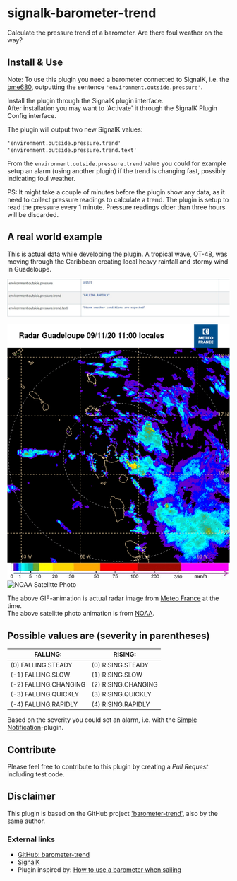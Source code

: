 # signalk-barometer-trend
Calculate the pressure trend of a barometer. Are there foul weather on the way?

## Install & Use
Note: To use this plugin you need a barometer connected to SignalK, i.e. the [bme680](https://www.google.com/search?client=firefox-b-d&q=bme680), outputting the sentence `'environment.outside.pressure'`.

Install the plugin through the SignalK plugin interface.\
After installation you may want to 'Activate' it through the SignalK Plugin Config interface.

The plugin will output two new SignalK values:
```
'environment.outside.pressure.trend'
'environment.outside.pressure.trend.text'
```

From the `environment.outside.pressure.trend` value you could for example setup an alarm (using another plugin) if the trend is changing fast, possibly indicating foul weather.

PS: It might take a couple of minutes before the plugin show any data, as it need to collect pressure readings to calculate a trend. The plugin is setup to read the pressure every 1 minute. Pressure readings older than three hours will be discarded.

## A real world example
This is actual data while developing the plugin. A tropical wave, OT-48, was moving through the Caribbean creating local heavy rainfall and stormy wind in Guadeloupe.

![SigK Pressure Trend](/images/sigk_pressuretrend.jpg)

![Meteo France - Guadeloupe Radar](/images/anim_radar_guad_mf_com.gif)
<img src="/images/noaa_carib_anim.gif" width="600" alt="NOAA Satelitte Photo">

The above GIF-animation is actual radar image from [Meteo France](http://www.meteo.fr/temps/domtom/antilles/pack-public/animation/anim_radar_mart_mf_com.html) at the time.\
The above satelitte photo animation is from [NOAA](https://www.nhc.noaa.gov/satellite.php).

## Possible values are (severity in parentheses)

FALLING: | RISING:
------------ | -------------
(0) FALLING.STEADY | (0) RISING.STEADY
(-1) FALLING.SLOW | (1) RISING.SLOW
(-2) FALLING.CHANGING | (2) RISING.CHANGING
(-3) FALLING.QUICKLY | (3) RISING.QUICKLY
(-4) FALLING.RAPIDLY | (4) RISING.RAPIDLY

Based on the severity you could set an alarm, i.e. with the [Simple Notification](https://github.com/sbender9/signalk-simple-notifications)-plugin.

## Contribute
Please feel free to contribute to this plugin by creating a *Pull Request* including test code.

## Disclaimer
This plugin is based on the GitHub project ['barometer-trend'](https://github.com/oyve/barometer-trend), also by the same author.

### External links
* [GitHub: barometer-trend](https://github.com/oyve/barometer-trend)
* [SignalK](http://signalk.org/)
* Plugin inspired by: [How to use a barometer when sailing](https://www.jollyparrot.co.uk/blog/how-to-use-barometer-when-sailing)
